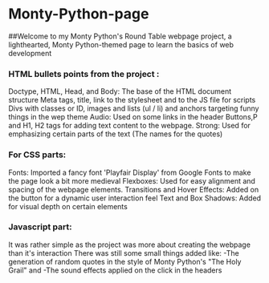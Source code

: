 # Monty-Python-page
##Welcome to my Monty Python's Round Table webpage project, a lighthearted, Monty Python-themed page to learn the basics of web development

### HTML bullets points from the project : 

Doctype, HTML, Head, and Body: The base of the HTML document structure
Meta tags, title, link to the stylesheet and to the JS file for scripts
Divs with classes or ID, images and lists (ul / li) and anchors targeting funny things in the wep theme
Audio: Used on some links in the header
Buttons,P and H1, H2 tags for adding text content to the webpage.
Strong: Used for emphasizing certain parts of the text (The names for the quotes)



### For CSS parts: 

Fonts: Imported a fancy font 'Playfair Display' from Google Fonts to make the page look a bit more medieval
Flexboxes: Used for easy alignment and spacing of the webpage elements.
Transitions and Hover Effects: Added on the button for a dynamic user interaction feel
Text and Box Shadows: Added for visual depth on certain elements



### Javascript part: 

It was rather simple as the project was more about creating the webpage than it's interaction 
There was still some small things added like:
-The generation of random quotes in the style of Monty Python's "The Holy Grail"
    and
-The sound effects applied on the click in the headers
